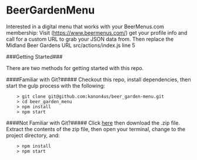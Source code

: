 # BeerGardenMenu

Interested in a digital menu that works with your BeerMenus.com membership:
	Visit (https://www.beermenus.com/) get your profile info and call for a custom URL to grab your JSON data from.
	Then replace the Midland Beer Gardens URL src/actions/index.js line 5

###Getting Started###

There are two methods for getting started with this repo.

####Familiar with Git?#####
Checkout this repo, install dependencies, then start the gulp process with the following:

```
	> git clone git@github.com:kanon4us/beer_garden-menu.git
	> cd beer_garden_menu
	> npm install
	> npm start
```

####Not Familiar with Git?#####
Click [here](https://github.com/kanon4us/beer_garden_menu/releases) then download the .zip file.  Extract the contents of the zip file, then open your terminal, change to the project directory, and:

```
	> npm install
	> npm start
```

